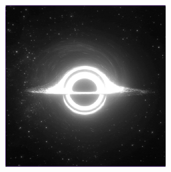 <table align="center" style="border-collapse: collapse; margin: 0; padding: 0; border-spacing: 0; width: 100%; height: 100%;">
  <tr>
    <td style="padding: 0; margin: 0; border: none; background-color: #0D1117; border-radius: 5px;">
      <a href="https://github.com/Izaacapp" style="display: block; margin: 0; padding: 0;">
        <img src="https://github.com/Izaacapp/Izaacapp/blob/main/blackhole2.gif" style="display: block; width: 100%; height: auto; border-radius: 5px; border: 1px solid #7F3FBF; margin: 0;">
      </a>
    </td>
  </tr>
</table>
